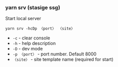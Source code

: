 ### yarn srv (stasige ssg)
Start local server
```shell
yarn srv -hcDp 〈port〉 〈site〉
```
* `-c` - clear console
* `-h` - help description
* `-D` - dev mode
* `-p 〈port〉` - port number. Default 8000
* `〈site〉` - site template name (required for start)
